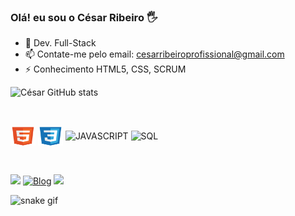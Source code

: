 ### Olá! eu sou o César Ribeiro 🖐️



- 🌠 Dev. Full-Stack
- 📫 Contate-me pelo email: cesarribeiroprofissional@gmail.com
- ⚡ Conhecimento HTML5, CSS, SCRUM

![César GitHub stats](https://github-readme-stats.vercel.app/api?username=cesarrdm2004&show_icons=true&theme=radical)

## 

<div style="display: inline_block"><br/>
  <img align="center" alt="HTML" height="30" width="40" src="https://raw.githubusercontent.com/devicons/devicon/master/icons/html5/html5-original.svg">
  <img align="center" alt="CSS" height="30" width="40" src="https://raw.githubusercontent.com/devicons/devicon/master/icons/css3/css3-original.svg">
  <img align="center" alt="JAVASCRIPT" height="30" width="40" src="https://cdn.jsdelivr.net/gh/devicons/devicon/icons/javascript/javascript-original.svg">
  <img align="center" alt="SQL" height="30" width="40" src="https://cdn.jsdelivr.net/gh/devicons/devicon/icons/mysql/mysql-plain-wordmark.svg"> 
</div><br/>

##

  <a href = "mailto:cesarribeiropessoal@gmail.com"><img src="https://img.shields.io/badge/-Gmail-%23333?style=for-the-badge&logo=gmail&logoColor=white" target="_blank"></a>
  [![Blog](https://img.shields.io/badge/LinkedIn-0077B5?style=for-the-badge&logo=linkedin&logoColor=white)](https://www.linkedin.com/in/c%C3%A9sar-ribeiro-033388236/)
   <a href="https://contate.me/cesar-ribeiro" target="_blank"><img src="https://img.shields.io/badge/WhatsApp-25D366?style=for-the-badge&logo=whatsapp&logoColor=white" target="_blank"></a> 

![snake gif](https://github.com/cesarrdm2004/cesarrdm2004/blob/output/github-contribution-grid-snake.svg)
